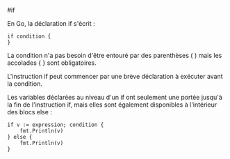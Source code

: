 #if

En Go, la déclaration if s'écrit :

    if condition {
    }

La condition n'a pas besoin d'être entouré par des 
parenthèses ( ) mais les accolades { } sont obligatoires.

L'instruction if peut commencer par une brève déclaration à exécuter avant la condition.

Les variables déclarées au niveau d'un if ont seulement une portée jusqu'à la fin de l'instruction if, mais elles
sont également disponibles à l'intérieur des blocs else :

    if v := expression; condition {
        fmt.Println(v)
    } else {
        fmt.Println(v)
    }